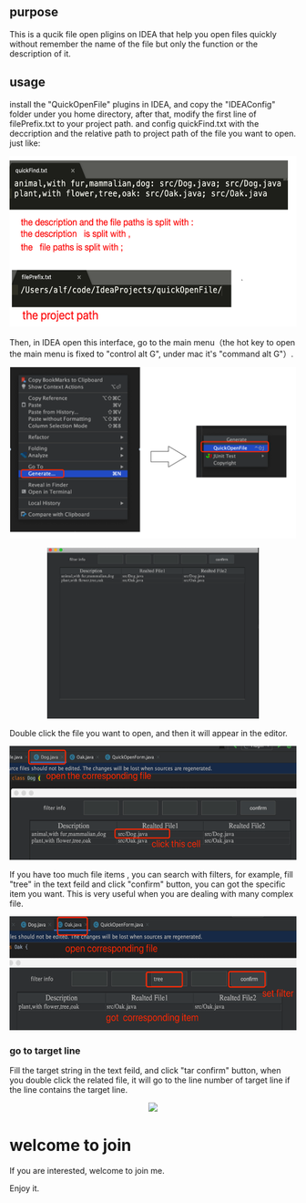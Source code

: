 ## purpose 

This is a qucik file open pligins on IDEA that help you open files quickly without remember the name of the file but only the function or the description of it.

## usage 

install the "QuickOpenFile" plugins  in IDEA, and  copy the  "IDEAConfig" folder under you home directory, after that, modify the first line of   filePrefix.txt  to your project  path. and config quickFind.txt with the deccription  and the relative path to project path   of the file you want to open. just like:

<p align="center">
  <img src="pic/config.png" height="300"  />
</p>
 

Then, in IDEA open this interface, go to the main menu（the hot key to open the main menu is fixed to "control alt G", under mac it's "command alt G"）.
 
<p align="center">
  <img src="pic/use1.png" height="300"  />
</p>
<p align="center">
  <img src="pic/main.png" height="300"  />
</p>
 


Double click the file you want to open, and then it will appear in the  editor.  
 
<p align="center">
  <img src="pic/demo1.png" height="200"  />
</p>
 


If you have too much file items , you can search with filters, for example, fill "tree" in the text feild and click "confirm" button, you can got the  specific item you want.  This is very useful when you are dealing with many complex file.

<p align="center">
  <img src="pic/filter.png" height="200"  />
</p>

### go to target line 

 Fill the target string in the  text feild, and click "tar confirm" button,  when you double click the related file, it will go to the line number of  target line if the line contains the target line. 

<p align="center">
  <img src="pic/target.png" height="300"  />
</p>

# welcome to join 
 
 If you are interested, welcome to join me.
 
Enjoy it.
